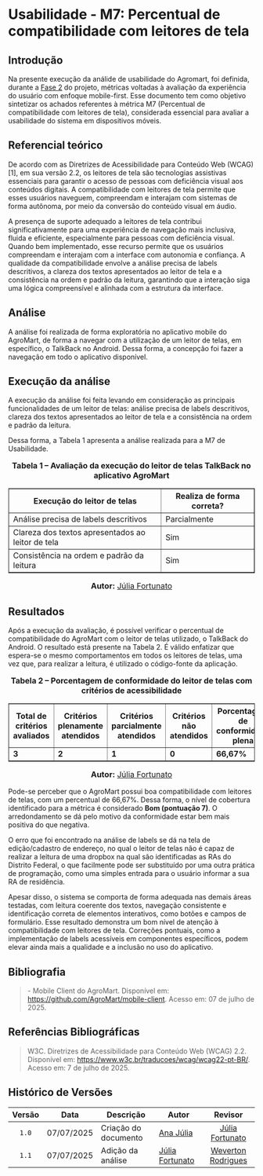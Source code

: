 # Usabilidade - M7: Percentual de compatibilidade com leitores de tela
## Introdução

Na presente execução da análide de usabilidade do Agromart, foi definida, durante a [Fase 2](https://fcte-qualidade-de-software-1.github.io/2025-1-T01--Betty-Snyder/gqm/gqm/#selecao-das-metricas) do projeto, métricas voltadas à avaliação da experiência do usuário com enfoque mobile-first. 
Esse documento tem como objetivo sintetizar os achados referentes à métrica M7 (Percentual de compatibilidade com leitores de tela), considerada essencial para avaliar a usabilidade do sistema em dispositivos móveis.

## Referencial teórico 

De acordo com as Diretrizes de Acessibilidade para Conteúdo Web (WCAG) [1], em sua versão 2.2, os leitores de tela são tecnologias assistivas essenciais para garantir o acesso de pessoas com deficiência visual aos conteúdos digitais. A compatibilidade com leitores de tela permite que esses usuários naveguem, compreendam e interajam com sistemas de forma autônoma, por meio da conversão do conteúdo visual em áudio.

A presença de suporte adequado a leitores de tela contribui significativamente para uma experiência de navegação mais inclusiva, fluida e eficiente, especialmente para pessoas com deficiência visual. Quando bem implementado, esse recurso permite que os usuários compreendam e interajam com a interface com autonomia e confiança. A qualidade da compatibilidade envolve a análise precisa de labels descritivos, a clareza dos textos apresentados ao leitor de tela e a consistência na ordem e padrão da leitura, garantindo que a interação siga uma lógica compreensível e alinhada com a estrutura da interface.

## Análise

A análise foi realizada de forma exploratória no aplicativo mobile do AgroMart, de forma a navegar com a utilização de um leitor de telas, em específico, o TalkBack no Android. Dessa forma, a concepção foi fazer a navegação em todo o aplicativo disponível.

## Execução da análise

A execução da análise foi feita levando em consideração as principais funcionalidades de um leitor de telas: análise precisa de labels descritivos, clareza dos textos apresentados ao leitor de tela e a consistência na ordem e padrão da leitura. 

Dessa forma, a Tabela 1 apresenta a análise realizada para a M7 de Usabilidade. 

<div style="text-align: center">

  <font size="3">
    <p><b>Tabela 1 – Avaliação da execução do leitor de telas TalkBack no aplicativo AgroMart</b></p>
  </font>

  <table border="1" cellpadding="6" cellspacing="0">
    <thead>
      <tr>
        <th>Execução do leitor de telas</th>
        <th>Realiza de forma correta?</th>
      </tr>
    </thead>
    <tbody>
      <tr>
        <td>Análise precisa de labels descritivos</td>
        <td>Parcialmente</td>
      </tr>
      <tr>
        <td>Clareza dos textos apresentados ao leitor de tela</td>
        <td>Sim</td>
      </tr>
      <tr>
        <td>Consistência na ordem e padrão da leitura</td>
        <td>Sim</td>
      </tr>
    </tbody>
  </table>

  <font size="3">
    <p><b>Autor:</b> <a href="https://github.com/julia-fortunato" target="_blank">Júlia Fortunato</a></p>
  </font>

</div>


## Resultados

Após a execução da avaliação, é possível verificar o percentual de compatibilidade do AgroMart com o leitor de telas utilizado, o TalkBack do Android. O resultado está presente na Tabela 2. É válido enfatizar que espera-se o mesmo comportamentos em todos os leitores de telas, uma vez que, para realizar a leitura, é utilizado o código-fonte da aplicação.

<div style="text-align: center">

  <font size="3">
    <p><b>Tabela 2 – Porcentagem de conformidade do leitor de telas com critérios de acessibilidade</b></p>
  </font>

  <table border="1" cellpadding="6" cellspacing="0">
    <thead>
      <tr>
        <th>Total de critérios avaliados</th>
        <th>Critérios plenamente atendidos</th>
        <th>Critérios parcialmente atendidos</th>
        <th>Critérios não atendidos</th>
        <th>Porcentagem de conformidade plena</th>
      </tr>
    </thead>
    <tbody>
      <tr>
        <td><b>3</b></td>
        <td><b>2</b></td>
        <td><b>1</b></td>
        <td><b>0</b></td>
        <td><b>66,67%</b></td>
      </tr>
    </tbody>
  </table>

  <font size="3">
    <p><b>Autor:</b> <a href="https://github.com/julia-fortunato" target="_blank">Júlia Fortunato</a></p>
  </font>

</div>

Pode-se perceber que o AgroMart possui boa compatibilidade com leitores de telas, com um percentual de 66,67%. Dessa forma, o nível de cobertura identificado para a métrica é considerado **Bom (pontuação 7)**. O arredondamento se dá pelo motivo da conformidade estar bem mais positiva do que negativa.

O erro que foi encontrado na análise de labels se dá na tela de edição/cadastro de endereço, no qual o leitor de telas não é capaz de realizar a leitura de uma dropbox na qual são identificadas as RAs do Distrito Federal, o que facilmente pode ser substituído por uma outra prática de programação, como uma simples entrada para o usuário informar a sua RA de residência. 

Apesar disso, o sistema se comporta de forma adequada nas demais áreas testadas, com leitura coerente dos textos, navegação consistente e identificação correta de elementos interativos, como botões e campos de formulário. Esse resultado demonstra um bom nível de atenção à compatibilidade com leitores de tela. Correções pontuais, como a implementação de labels acessíveis em componentes específicos, podem elevar ainda mais a qualidade e a inclusão no uso do aplicativo.


## Bibliografia

> \- Mobile Client do AgroMart. Disponível em: <https://github.com/AgroMart/mobile-client>. Acesso em: 07 de julho de 2025.

## Referências Bibliográficas

> W3C. Diretrizes de Acessibilidade para Conteúdo Web (WCAG) 2.2. Disponível em: <https://www.w3c.br/traducoes/wcag/wcag22-pt-BR/>. Acesso em: 7 de julho de 2025.

## Histórico de Versões

|Versão|Data|Descrição|Autor|Revisor|
|:----:|----|---------|-----|:-------:|
|`1.0`|07/07/2025|Criação do documento| [Ana Júlia](https://github.com/ailujana) |[Júlia Fortunato](https://github.com/julia-fortunato)|
|`1.1`|07/07/2025|Adição da análise| [Júlia Fortunato](https://github.com/julia-fortunato) |[Weverton Rodrigues](https://github.com/vevetin)|